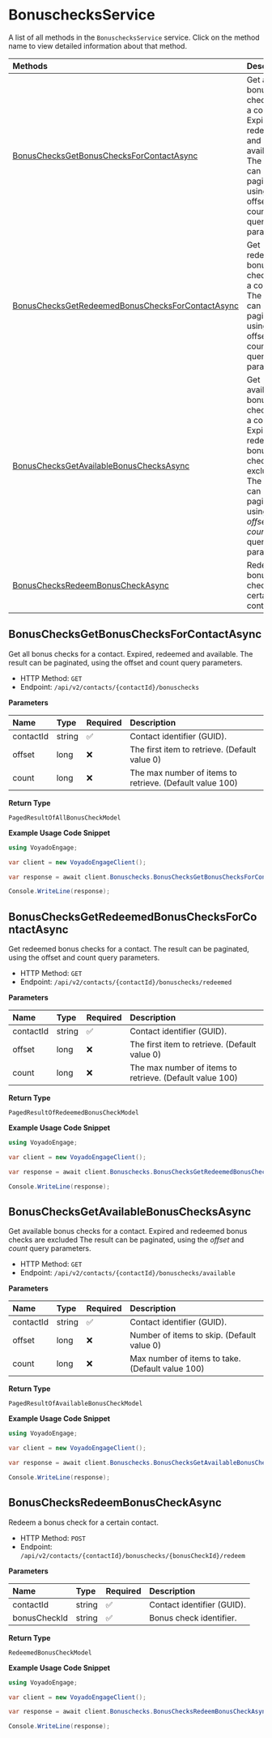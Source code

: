 # BonuschecksService

A list of all methods in the `BonuschecksService` service. Click on the method name to view detailed information about that method.

| Methods                                                                                               | Description                                                                                                                                                            |
| :---------------------------------------------------------------------------------------------------- | :--------------------------------------------------------------------------------------------------------------------------------------------------------------------- |
| [BonusChecksGetBonusChecksForContactAsync](#bonuschecksgetbonuschecksforcontactasync)                 | Get all bonus checks for a contact. Expired, redeemed and available. The result can be paginated, using the offset and count query parameters.                         |
| [BonusChecksGetRedeemedBonusChecksForContactAsync](#bonuschecksgetredeemedbonuschecksforcontactasync) | Get redeemed bonus checks for a contact. The result can be paginated, using the offset and count query parameters.                                                     |
| [BonusChecksGetAvailableBonusChecksAsync](#bonuschecksgetavailablebonuschecksasync)                   | Get available bonus checks for a contact. Expired and redeemed bonus checks are excluded The result can be paginated, using the _offset_ and _count_ query parameters. |
| [BonusChecksRedeemBonusCheckAsync](#bonuschecksredeembonuscheckasync)                                 | Redeem a bonus check for a certain contact.                                                                                                                            |

## BonusChecksGetBonusChecksForContactAsync

Get all bonus checks for a contact. Expired, redeemed and available. The result can be paginated, using the offset and count query parameters.

- HTTP Method: `GET`
- Endpoint: `/api/v2/contacts/{contactId}/bonuschecks`

**Parameters**

| Name      | Type   | Required | Description                                              |
| :-------- | :----- | :------- | :------------------------------------------------------- |
| contactId | string | ✅       | Contact identifier (GUID).                               |
| offset    | long   | ❌       | The first item to retrieve. (Default value 0)            |
| count     | long   | ❌       | The max number of items to retrieve. (Default value 100) |

**Return Type**

`PagedResultOfAllBonusCheckModel`

**Example Usage Code Snippet**

```csharp
using VoyadoEngage;

var client = new VoyadoEngageClient();

var response = await client.Bonuschecks.BonusChecksGetBonusChecksForContactAsync("contactId", 3, 6);

Console.WriteLine(response);
```

## BonusChecksGetRedeemedBonusChecksForContactAsync

Get redeemed bonus checks for a contact. The result can be paginated, using the offset and count query parameters.

- HTTP Method: `GET`
- Endpoint: `/api/v2/contacts/{contactId}/bonuschecks/redeemed`

**Parameters**

| Name      | Type   | Required | Description                                              |
| :-------- | :----- | :------- | :------------------------------------------------------- |
| contactId | string | ✅       | Contact identifier (GUID).                               |
| offset    | long   | ❌       | The first item to retrieve. (Default value 0)            |
| count     | long   | ❌       | The max number of items to retrieve. (Default value 100) |

**Return Type**

`PagedResultOfRedeemedBonusCheckModel`

**Example Usage Code Snippet**

```csharp
using VoyadoEngage;

var client = new VoyadoEngageClient();

var response = await client.Bonuschecks.BonusChecksGetRedeemedBonusChecksForContactAsync("contactId", 3, 8);

Console.WriteLine(response);
```

## BonusChecksGetAvailableBonusChecksAsync

Get available bonus checks for a contact. Expired and redeemed bonus checks are excluded The result can be paginated, using the _offset_ and _count_ query parameters.

- HTTP Method: `GET`
- Endpoint: `/api/v2/contacts/{contactId}/bonuschecks/available`

**Parameters**

| Name      | Type   | Required | Description                                      |
| :-------- | :----- | :------- | :----------------------------------------------- |
| contactId | string | ✅       | Contact identifier (GUID).                       |
| offset    | long   | ❌       | Number of items to skip. (Default value 0)       |
| count     | long   | ❌       | Max number of items to take. (Default value 100) |

**Return Type**

`PagedResultOfAvailableBonusCheckModel`

**Example Usage Code Snippet**

```csharp
using VoyadoEngage;

var client = new VoyadoEngageClient();

var response = await client.Bonuschecks.BonusChecksGetAvailableBonusChecksAsync("contactId", 5, 9);

Console.WriteLine(response);
```

## BonusChecksRedeemBonusCheckAsync

Redeem a bonus check for a certain contact.

- HTTP Method: `POST`
- Endpoint: `/api/v2/contacts/{contactId}/bonuschecks/{bonusCheckId}/redeem`

**Parameters**

| Name         | Type   | Required | Description                |
| :----------- | :----- | :------- | :------------------------- |
| contactId    | string | ✅       | Contact identifier (GUID). |
| bonusCheckId | string | ✅       | Bonus check identifier.    |

**Return Type**

`RedeemedBonusCheckModel`

**Example Usage Code Snippet**

```csharp
using VoyadoEngage;

var client = new VoyadoEngageClient();

var response = await client.Bonuschecks.BonusChecksRedeemBonusCheckAsync("contactId", "bonusCheckId");

Console.WriteLine(response);
```

<!-- This file was generated by liblab | https://liblab.com/ -->
